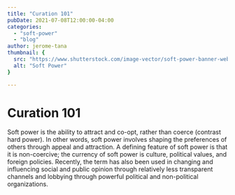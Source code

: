 ```yaml
---
title: "Curation 101"
pubDate: 2021-07-08T12:00:00-04:00
categories:
  - "soft-power"
  - "blog"
author: jerome-tana
thumbnail: {
  src: "https://www.shutterstock.com/image-vector/soft-power-banner-web-icon-260nw-1381866185.jpg",
  alt: "Soft Power"
}

---
```

# Curation 101
Soft power is the ability to attract and co-opt, rather than coerce (contrast hard power). In other words, soft power involves shaping the preferences of others through appeal and attraction. A defining feature of soft power is that it is non-coercive; the currency of soft power is culture, political values, and foreign policies. Recently, the term has also been used in changing and influencing social and public opinion through relatively less transparent channels and lobbying through powerful political and non-political organizations. 